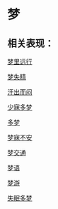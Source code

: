 # 梦

## 相关表现：

[梦里远行](https://zuoye.gmzyh.com/search?key=梦里远行)
[梦失精](https://zuoye.gmzyh.com/search?key=梦失精)
[汗出而闷](https://zuoye.gmzyh.com/search?key=汗出而闷)
[少寐多梦](https://zuoye.gmzyh.com/search?key=少寐多梦)
[多梦](https://zuoye.gmzyh.com/search?key=多梦)
[梦寐不安](https://zuoye.gmzyh.com/search?key=梦寐不安)
[梦交通](https://zuoye.gmzyh.com/search?key=梦交通)
[梦语](https://zuoye.gmzyh.com/search?key=梦语)
[梦游](https://zuoye.gmzyh.com/search?key=梦游)
[失眠多梦](https://zuoye.gmzyh.com/search?key=失眠多梦)